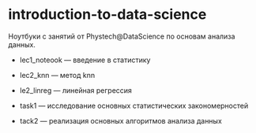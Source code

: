 # introduction-to-data-science

Ноутбуки с занятий от Phystech@DataScience по основам анализа данных. 

* lec1_noteook — введение в статистику

* lec2_knn — метод knn

* le2_linreg — линейная регрессия 

* task1 — исследование основных статистических закономерностей
 
* tack2 — реализация основных алгоритмов анализа данных 
